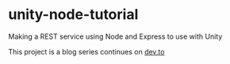 # unity-node-tutorial
 Making a REST service using Node and Express to use with Unity
 
 This project is a blog series continues on [dev.to](https://dev.to/cemuka)
